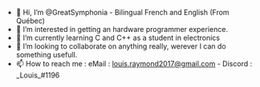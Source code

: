- 👋 Hi, I’m @GreatSymphonia - Bilingual French and English (From Québec)
- 👀 I’m interested in getting an hardware programmer experience.
- 🌱 I’m currently learning C and C++ as a student in electronics
- 💞️ I’m looking to collaborate on anything really, werever I can do something usefull.
- 📫 How to reach me : eMail : louis.raymond2017@gmail.com - Discord : \_Louis\_#1196

<!---
GreatSymphonia/GreatSymphonia is a ✨ special ✨ repository because its `README.md` (this file) appears on your GitHub profile.
You can click the Preview link to take a look at your changes.
--->
